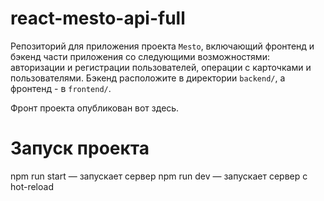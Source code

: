 # react-mesto-api-full
Репозиторий для приложения проекта `Mesto`, включающий фронтенд и бэкенд части приложения со следующими возможностями: авторизации и регистрации пользователей, операции с карточками и пользователями. Бэкенд расположите в директории `backend/`, а фронтенд - в `frontend/`. 
  
Фронт проекта опубликован вот здесь.

# Запуск проекта
npm run start — запускает сервер
npm run dev — запускает сервер с hot-reload
